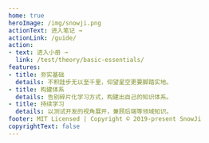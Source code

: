 ```yaml
---
home: true
heroImage: /img/snowji.png
actionText: 进入笔记 →
actionLink: /guide/
action:
- text: 进入小册 →
  link: /test/theory/basic-essentials/
features:
- title: 夯实基础
  details: 不积跬步无以至千里，仰望星空更要脚踏实地。
- title: 构建体系
  details: 告别碎片化学习方式，构建出自己的知识体系。
- title: 持续学习
  details: 以测试开发的视角展开，兼顾后端等领域知识。
footer: MIT Licensed | Copyright © 2019-present SnowJi
copyrightText: false
---
```


